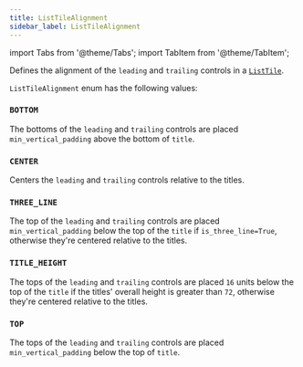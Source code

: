 ```yaml
---
title: ListTileAlignment
sidebar_label: ListTileAlignment
---
```


import Tabs from '@theme/Tabs';
import TabItem from '@theme/TabItem';

Defines the alignment of the `leading` and `trailing` controls in a [`ListTile`](/docs/controls/listtile).

`ListTileAlignment` enum has the following values:

### `BOTTOM`

The bottoms of the `leading` and `trailing` controls are placed `min_vertical_padding` above the bottom of `title`.

### `CENTER`

Centers the `leading` and `trailing` controls relative to the titles.

### `THREE_LINE`

The top of the `leading` and `trailing` controls are placed `min_vertical_padding` below the top of the `title`
if `is_three_line=True`, otherwise they're centered relative to the titles.

### `TITLE_HEIGHT`

The tops of the `leading` and `trailing` controls are placed `16` units below the top of the `title` if the titles'
overall height is greater than `72`, otherwise they're centered relative to the titles.

### `TOP`

The tops of the `leading` and `trailing` controls are placed `min_vertical_padding` below the top of `title`.
